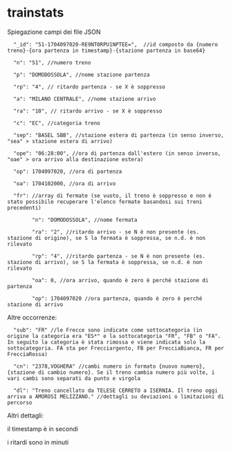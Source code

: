 # trainstats

Spiegazione campi dei file JSON

      "_id": "51-1704097020-RE9NT0RPU1NPTEE=",  //id composto da {numero treno}-{ora partenza in timestamp}-{stazione partenza in base64}
      
      "n": "51", //numero treno
      
      "p": "DOMODOSSOLA", //nome stazione partenza
      
      "rp": "4", // ritardo partenza - se X è soppresso
      
      "a": "MILANO CENTRALE", //nome stazione arrivo
      
      "ra": "10", // ritardo arrivo - se X è soppresso
      
      "c": "EC", //categoria treno
      
      "sep": "BASEL SBB", //stazione estera di partenza (in senso inverso, "sea" > stazione estera di arrivo)
      
      "ope": "06:28:00", //ora di partenza dall'estero (in senso inverso, "oae" > ora arrivo alla destinazione estera) 
      
      "op": 1704097020, //ora di partenza
      
      "oa": 1704102000, //ora di arrivo
      
      "fr": //array di fermate (se vuoto, il treno è soppresso e non è stato possibile recuperare l'elenco fermate basandosi sui treni precedenti)
      
            "n": "DOMODOSSOLA", //nome fermata
            
            "ra": "2", //ritardo arrivo - se N è non presente (es. stazione di origine), se S la fermata è soppressa, se n.d. è non rilevato
            
            "rp": "4", //ritardo partenza - se N è non presente (es. stazione di arrivo), se S la fermata è soppressa, se n.d. è non rilevato
            
            "oa": 0, //ora arrivo, quando è zero è perché stazione di partenza
            
            "op": 1704097020 //ora partenza, quando è zero è perché stazione di arrivo



Altre occorrenze:

      "sub": "FR" //le Frecce sono indicate come sottocategoria (in origine la categoria era "ES*" e la sottocategoria "FR", "FB" o "FA". In seguito la categoria è stata rimossa e viene indicata solo la sottocategoria. FA sta per Frecciargento, FB per FrecciaBianca, FR per FrecciaRossa)
      
      "cn": "2378,VOGHERA" //cambi numero in formato {nuovo numero},{stazione di cambio numero}. Se il treno cambia numero più volte, i vari cambi sono separati da punto e virgola
      
      "dl": "Treno cancellato da TELESE CERRETO a ISERNIA. Il treno oggi arriva a AMOROSI MELIZZANO." //dettagli su deviazioni o limitazioni di percorso


Altri dettagli:

il timestamp è in secondi

i ritardi sono in minuti
